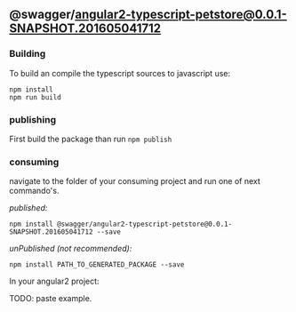 ## @swagger/angular2-typescript-petstore@0.0.1-SNAPSHOT.201605041712

### Building

To build an compile the typescript sources to javascript use:
```
npm install
npm run build
```

### publishing

First build the package than run ```npm publish```

### consuming

navigate to the folder of your consuming project and run one of next commando's.

_published:_

```
npm install @swagger/angular2-typescript-petstore@0.0.1-SNAPSHOT.201605041712 --save
```

_unPublished (not recommended):_

```
npm install PATH_TO_GENERATED_PACKAGE --save
```

In your angular2 project:

TODO: paste example.
